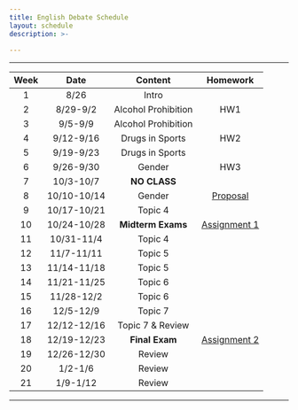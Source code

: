 ```yaml
---
title: English Debate Schedule
layout: schedule
description: >-
 
---
```


---

| Week |          Date          |                 Content                  |             Homework                   
|:----------------------:|:-------------------------------------------------:|:---------------------------------------------------------:|:----------:|
|  1 |  8/26                | Intro ||
|  2 |  8/29-9/2            | Alcohol Prohibition |HW1|
|  3 |  9/5-9/9             | Alcohol Prohibition ||
|  4 |  9/12-9/16           | Drugs in Sports |HW2|
|  5 |  9/19-9/23           | Drugs in Sports ||
|  6 |  9/26-9/30           | Gender | HW3|
|  7 |  10/3-10/7           | **NO CLASS** ||
|  8 |  10/10-10/14         | Gender |[Proposal](sks/fall2022/english-debate/proposal)|
|  9 |  10/17-10/21         | Topic 4||
|  10 |  10/24-10/28         | **Midterm Exams** |[Assignment 1](sks/fall2022/english-debate/assignment1)|
|  11 |  10/31-11/4         | Topic 4||
| 12  |  11/7-11/11          | Topic 5 ||
| 13 |  11/14-11/18         | Topic 5 |
| 14 |  11/21-11/25         | Topic 6 ||
| 15 |  11/28-12/2          | Topic 6 |
| 16 |  12/5-12/9           | Topic 7 ||
| 17 |  12/12-12/16         | Topic 7 & Review |
| 18 |  12/19-12/23         | **Final Exam** |[Assignment 2](sks/fall2022/english-debate/assignment2)|
| 19 |  12/26-12/30         | Review |
| 20 |  1/2-1/6             | Review |
| 21 |  1/9-1/12            | Review |

---